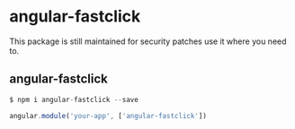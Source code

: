 # angular-fastclick

This package is still maintained for security patches use it where you need to.

## angular-fastclick

``` javascript
$ npm i angular-fastclick --save
```

``` javascript
angular.module('your-app', ['angular-fastclick'])
```